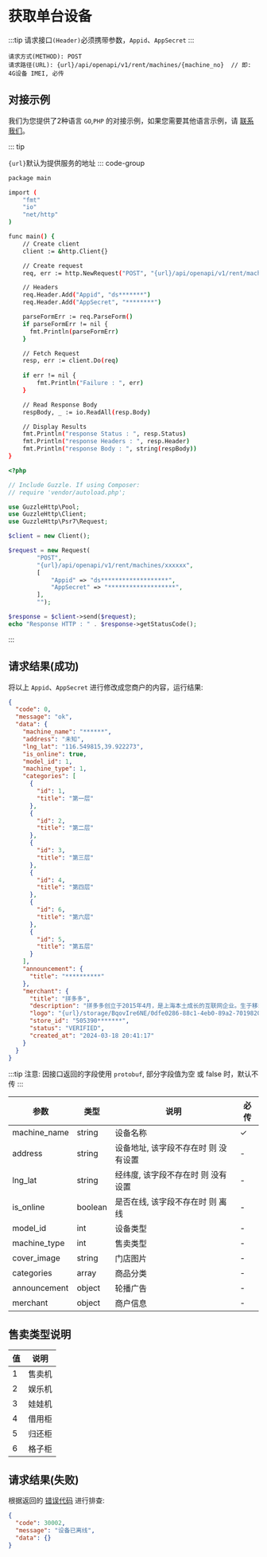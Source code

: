 # 获取单台设备

:::tip
请求接口`(Header)`必须携带参数，`Appid`、`AppSecret`
:::

```
请求方式(METHOD): POST
请求路径(URL): {url}/api/openapi/v1/rent/machines/{machine_no}  // 即: 4G设备 IMEI, 必传
```

## 对接示例

我们为您提供了2种语言 `GO`,`PHP` 的对接示例，如果您需要其他语言示例，请 [联系我们](support.md)。

::: tip

`{url}`默认为提供服务的地址
::: code-group

```sh [GO]
package main

import (
	"fmt"
	"io"
	"net/http"
)

func main() {
	// Create client
	client := &http.Client{}

	// Create request
	req, err := http.NewRequest("POST", "{url}/api/openapi/v1/rent/machines/*****", nil)

	// Headers
	req.Header.Add("Appid", "ds*******")
	req.Header.Add("AppSecret", "********")

	parseFormErr := req.ParseForm()
	if parseFormErr != nil {
	  fmt.Println(parseFormErr)    
	}

	// Fetch Request
	resp, err := client.Do(req)
	
	if err != nil {
		fmt.Println("Failure : ", err)
	}

	// Read Response Body
	respBody, _ := io.ReadAll(resp.Body)

	// Display Results
	fmt.Println("response Status : ", resp.Status)
	fmt.Println("response Headers : ", resp.Header)
	fmt.Println("response Body : ", string(respBody))
}
```

```php [PHP]
<?php

// Include Guzzle. If using Composer:
// require 'vendor/autoload.php';

use GuzzleHttp\Pool;
use GuzzleHttp\Client;
use GuzzleHttp\Psr7\Request;

$client = new Client();

$request = new Request(
        "POST",
        "{url}/api/openapi/v1/rent/machines/xxxxxx",
        [
            "Appid" => "ds*******************",
            "AppSecret" => "*******************",
        ],
        "");

$response = $client->send($request);
echo "Response HTTP : " . $response->getStatusCode();
```

:::

## 请求结果(成功)

将以上 `Appid`、`AppSecret` 进行修改成您商户的内容，运行结果:

```json
{
  "code": 0,
  "message": "ok",
  "data": {
    "machine_name": "******",
    "address": "未知",
    "lng_lat": "116.549815,39.922273",
    "is_online": true,
    "model_id": 1,
    "machine_type": 1,
    "categories": [
      {
        "id": 1,
        "title": "第一层"
      },
      {
        "id": 2,
        "title": "第二层"
      },
      {
        "id": 3,
        "title": "第三层"
      },
      {
        "id": 4,
        "title": "第四层"
      },
      {
        "id": 6,
        "title": "第六层"
      },
      {
        "id": 5,
        "title": "第五层"
      }
    ],
    "announcement": {
      "title": "**********"
    },
    "merchant": {
      "title": "拼多多",
      "description": "拼多多创立于2015年4月，是上海本土成长的互联网企业。生于移动年代，拼多多以农产品零售平台起家，深耕农业，开创了以拼为特色的农产品零售的新模式，逐步发展成为以农副产品为鲜明特色的全品类综合性电商平台，是全球具备规模的纯移动电商平台。",
      "logo": "{url}/storage/BqovIre6NE/0dfe0286-88c1-4eb0-89a2-7019820a9118.png",
      "store_id": "505390*******",
      "status": "VERIFIED",
      "created_at": "2024-03-18 20:41:17"
    }
  }
}
```

:::tip
注意: 因接口返回的字段使用 ``protobuf``, 部分字段值为空 或 false 时，默认不传
:::

| 参数           | 类型      | 说明                   | 必传 |
|--------------|---------|----------------------|----|
| machine_name | string  | 设备名称                 | ✓  |
| address      | string  | 设备地址, 该字段不存在时 则 没有设置 | -  |
| lng_lat      | string  | 经纬度, 该字段不存在时 则 没有设置  | -  |
| is_online    | boolean | 是否在线, 该字段不存在时 则 离线   | -  |
| model_id     | int     | 设备类型                 | -  |
| machine_type | int     | 售卖类型                 | -  |
| cover_image  | string  | 门店图片                 | -  |
| categories   | array   | 商品分类                 | -  |
| announcement | object  | 轮播广告                 | -  |
| merchant     | object  | 商户信息                 | -  |

## 售卖类型说明

| 值 | 说明  | 
|---|-----|
| 1 | 售卖机 |
| 2 | 娱乐机 |
| 3 | 娃娃机 |
| 4 | 借用柜 |
| 5 | 归还柜 |
| 6 | 格子柜 |

## 请求结果(失败)

根据返回的 [错误代码](error_code.md) 进行排查:

```json
{
  "code": 30002,
  "message": "设备已离线",
  "data": {}
}
```